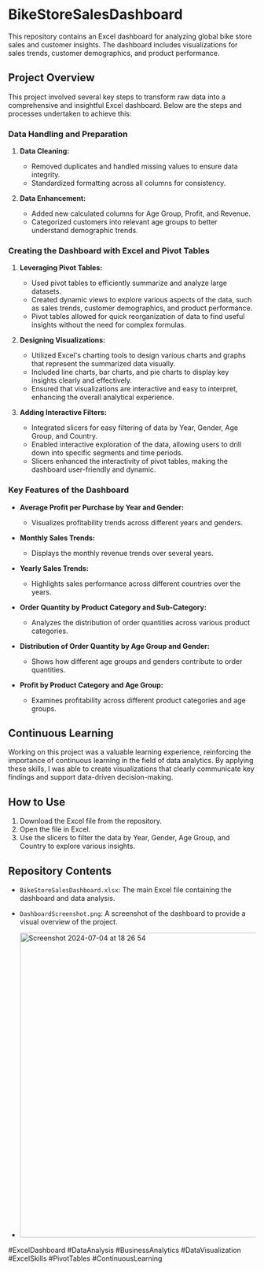 # BikeStoreSalesDashboard

This repository contains an Excel dashboard for analyzing global bike store sales and customer insights. The dashboard includes visualizations for sales trends, customer demographics, and product performance.

## Project Overview

This project involved several key steps to transform raw data into a comprehensive and insightful Excel dashboard. Below are the steps and processes undertaken to achieve this:

### Data Handling and Preparation

1. **Data Cleaning:**
   - Removed duplicates and handled missing values to ensure data integrity.
   - Standardized formatting across all columns for consistency.

2. **Data Enhancement:**
   - Added new calculated columns for Age Group, Profit, and Revenue.
   - Categorized customers into relevant age groups to better understand demographic trends.

### Creating the Dashboard with Excel and Pivot Tables

1. **Leveraging Pivot Tables:**
   - Used pivot tables to efficiently summarize and analyze large datasets.
   - Created dynamic views to explore various aspects of the data, such as sales trends, customer demographics, and product performance.
   - Pivot tables allowed for quick reorganization of data to find useful insights without the need for complex formulas.

2. **Designing Visualizations:**
   - Utilized Excel's charting tools to design various charts and graphs that represent the summarized data visually.
   - Included line charts, bar charts, and pie charts to display key insights clearly and effectively.
   - Ensured that visualizations are interactive and easy to interpret, enhancing the overall analytical experience.

3. **Adding Interactive Filters:**
   - Integrated slicers for easy filtering of data by Year, Gender, Age Group, and Country.
   - Enabled interactive exploration of the data, allowing users to drill down into specific segments and time periods.
   - Slicers enhanced the interactivity of pivot tables, making the dashboard user-friendly and dynamic.

### Key Features of the Dashboard

- **Average Profit per Purchase by Year and Gender:**
  - Visualizes profitability trends across different years and genders.

- **Monthly Sales Trends:**
  - Displays the monthly revenue trends over several years.

- **Yearly Sales Trends:**
  - Highlights sales performance across different countries over the years.

- **Order Quantity by Product Category and Sub-Category:**
  - Analyzes the distribution of order quantities across various product categories.

- **Distribution of Order Quantity by Age Group and Gender:**
  - Shows how different age groups and genders contribute to order quantities.

- **Profit by Product Category and Age Group:**
  - Examines profitability across different product categories and age groups.

## Continuous Learning

Working on this project was a valuable learning experience, reinforcing the importance of continuous learning in the field of data analytics. By applying these skills, I was able to create visualizations that clearly communicate key findings and support data-driven decision-making.

## How to Use

1. Download the Excel file from the repository.
2. Open the file in Excel.
3. Use the slicers to filter the data by Year, Gender, Age Group, and Country to explore various insights.

## Repository Contents

- `BikeStoreSalesDashboard.xlsx`: The main Excel file containing the dashboard and data analysis.
  
- `DashboardScreenshot.png`: A screenshot of the dashboard to provide a visual overview of the project.
- 
  <img width="619" alt="Screenshot 2024-07-04 at 18 26 54" src="https://github.com/SairaPM10/BikeStoreSalesDashboard/assets/170266542/9bc8639d-6009-4fb7-a9be-7608e48ddb50">

#ExcelDashboard #DataAnalysis #BusinessAnalytics #DataVisualization #ExcelSkills #PivotTables #ContinuousLearning
